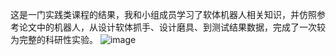 这是一门实践类课程的结果，我和小组成员学习了软体机器人相关知识，并仿照参考论文中的机器人，从设计软体抓手、设计磨具、到测试结果数据，完成了一次较为完整的科研性实验。
![image](https://github.com/user-attachments/assets/0b1b68b5-4d8f-42e3-9edf-6f39170bc752)
